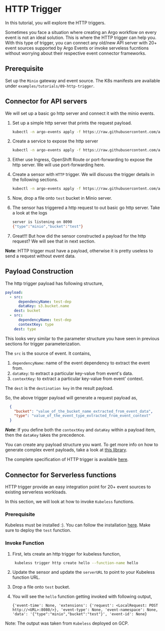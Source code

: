 # HTTP Trigger

In this tutorial, you will explore the HTTP triggers. 

Sometimes you face a situation where creating an Argo workflow on every event 
is not an ideal solution. This is where the HTTP trigger can help you. With this type of trigger, you can
connect any old/new API server with 20+ event sources supported by Argo Events or invoke serveless fucntions
without worrying about their respective event connector frameworks.

## Prerequisite
Set up the `Minio` gateway and event source. The K8s manifests are available under `examples/tutorials/09-http-trigger`.

## Connector for API servers
We will set up a basic go http server and connect it with the minio events.

1. Set up a simple http server that prints the request payload.

   ```bash
   kubectl -n argo-events apply -f https://raw.githubusercontent.com/argoproj/argo-events/master/examples/tutorials/09-http-trigger/http-server.yaml
   ```

2. Create a service to expose the http server

   ```bash
   kubectl -n argo-events apply -f https://raw.githubusercontent.com/argoproj/argo-events/master/examples/tutorials/09-http-trigger/http-server-svc.yaml
   ```

3. Either use Ingress, OpenShift Route or port-forwarding to expose the http server. We will
   use port-forwarding here.

4. Create a sensor with `HTTP` trigger. We will discuss the trigger details in the following sections.

   ```bash
   kubectl -n argo-events apply -f https://raw.githubusercontent.com/argoproj/argo-events/master/examples/tutorials/09-http-trigger/sensor-01.yaml
   ```

5. Now, drop a file onto `test` bucket in Minio server.

6. The sensor has triggered a http request to out basic go http server. Take a look at the logs

   ```bash
   server is listening on 8090
   {"type":"minio","bucket":"test"}
   ```

7. Great!!! But how did the sensor constructed a payload for the http request? We will see that in next section.

**Note**: HTTP trigger must have a payload, otherwise it is pretty useless to send a request without event data.

## Payload Construction
The http trigger payload has following structure,

```yaml
payload:
  - src:
      dependencyName: test-dep
      dataKey: s3.bucket.name
    dest: bucket
  - src:
      dependencyName: test-dep
      contextKey: type
    dest: type
```

This looks very similar to the parameter structure you have seen in previous sections for trigger parameterization.

The `src` is the source of event. It contains,

  1. `dependencyName`: name of the event dependency to extract the event from.
  2. `dataKey`: to extract a particular key-value from event's data.
  3. `contextKey`: to extract a particular key-value from event' context.

The `dest` is the `destination key` in the result payload.

So, the above trigger payload will generate a request payload as,

```json
  {
    "bucket": "value_of_the_bucket_name_extracted_from_event_data",
    "type": "value_of_the_event_type_extracted_from_event_context"
  }
```

**_Note_**: If you define both the `contextKey` and `dataKey` within a payload item, then
the `dataKey` takes the precedence.

You can create any payload structure you want. To get more info on how to 
generate complex event payloads, take a look at [this library](https://github.com/tidwall/sjson).

The complete specification of HTTP trigger is available [here](https://github.com/argoproj/argo-events/blob/master/api/sensor.md#httptrigger).

## Connector for Serverless functions
HTTP trigger provide an easy integration point for 20+ event sources to existing serverless workloads.

In this section, we will look at how to invoke `Kubeless` functions.

### Prerequisite
Kubeless must be installed :). You can follow the installation [here](https://kubeless.io/docs/quick-start/).
Make sure to deploy the `test` function.

### Invoke Function
1. First, lets create an http trigger for kubeless function,

   ```bash
    kubeless trigger http create hello --function-name hello
   ```
2. Update the sensor and update the `serverURL` to point to your Kubeless function URL.

3. Drop a file onto `test` bucket.

4. You will see the `hello` function getting invoked with following output,

   ```
   {'event-time': None, 'extensions': {'request': <LocalRequest: POST http://<URL>:8080/>}, 'event-type': None, 'event-namespace': None, 'data': '{"type":"minio","bucket":"test"}', 'event-id': None}
   ```

Note: The output was taken from `Kubeless` deployed on GCP.
